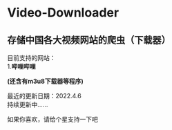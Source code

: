 # Video-Downloader
## 存储中国各大视频网站的爬虫（下载器）

目前支持的网站：  
1.__哔哩哔哩__  

__(还含有m3u8下载器等程序)__  


最近的更新日期：2022.4.6  
持续更新中......

如果你喜欢，请给个星支持一下吧 